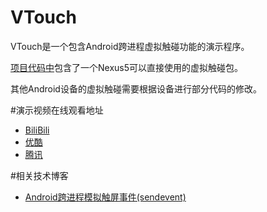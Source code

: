 # VTouch
VTouch是一个包含Android跨进程虚拟触碰功能的演示程序。

[项目代码中](https://github.com/Azard/VTouch/tree/master/app/src/main/java/me/azard/vtouch/event)包含了一个Nexus5可以直接使用的虚拟触碰包。

其他Android设备的虚拟触碰需要根据设备进行部分代码的修改。

#演示视频在线观看地址
* [BiliBili](http://www.bilibili.com/video/av2440147/)
* [优酷](http://v.youku.com/v_show/id_XMTI2MjU0MTQ0NA==.html?from=s1.8-1-1.2)
* [腾讯](http://v.qq.com/boke/page/w/9/8/w0156uait98.html)

#相关技术博客
* [Android跨进程模拟触屏事件(sendevent)](http://azard.me/blog/2015/06/13/android-cross-app-touch-event-injection/)
